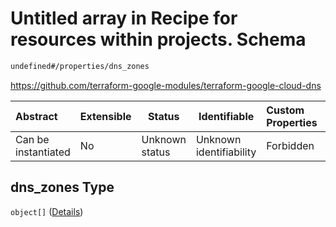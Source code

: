 # Untitled array in Recipe for resources within projects. Schema

```txt
undefined#/properties/dns_zones
```

<https://github.com/terraform-google-modules/terraform-google-cloud-dns>


| Abstract            | Extensible | Status         | Identifiable            | Custom Properties | Additional Properties | Access Restrictions | Defined In                                                              |
| :------------------ | ---------- | -------------- | ----------------------- | :---------------- | --------------------- | ------------------- | ----------------------------------------------------------------------- |
| Can be instantiated | No         | Unknown status | Unknown identifiability | Forbidden         | Allowed               | none                | [resources.schema.json\*](resources.schema.json "open original schema") |

## dns_zones Type

`object[]` ([Details](resources-properties-dns_zones-items.md))
